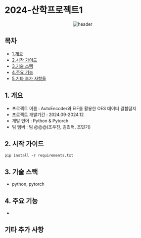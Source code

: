 # 2024-산학프로젝트1

<div align="center">

![header](https://capsule-render.vercel.app/api?type=wave&color=&height=300&section=header&text=산학%20프로젝트1&fontSize=90)

</div>

## 목차
  - [1.개요](#1.-개요)
  - [2.시작 가이드](#2.-시작-가이드)
  - [3.기술 스택](#3.-기술-스택)
  - [4.주요 기능](#4.-주요-기능)
  - [5.기타 추가 사항들](#5.-기타-추가-사항들)


## 1. 개요
- 프로젝트 이름 : AutoEncoder와 EIF를 활용한 OES 데이터 결함탐지
- 프로젝트 개발기간 : 2024.09-2024.12
- 개발 언어 : Python & Pytorch
- 팀 멤버 : 팀 @@@(조우진, 김민혁, 조민기)


## 2. 시작 가이드
```
pip install -r requirements.txt
```


## 3. 기술 스택
- python, pytorch


## 4. 주요 기능
-


## 기타 추가 사항

